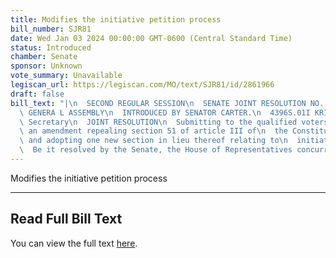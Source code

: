 ```yaml
---
title: Modifies the initiative petition process
bill_number: SJR81
date: Wed Jan 03 2024 00:00:00 GMT-0600 (Central Standard Time)
status: Introduced
chamber: Senate
sponsor: Unknown
vote_summary: Unavailable
legiscan_url: https://legiscan.com/MO/text/SJR81/id/2861966
draft: false
bill_text: "|\n  SECOND REGULAR SESSION\n  SENATE JOINT RESOLUTION NO. 81\n  102ND\
  \ GENERA L ASSEMBLY\n  INTRODUCED BY SENATOR CARTER.\n  4396S.01I KRISTINA MARTIN,\
  \ Secretary\n  JOINT RESOLUTION\n  Submitting to the qualified voters of Missouri,\
  \ an amendment repealing section 51 of article III of\n  the Constitution of Missouri,\
  \ and adopting one new section in lieu thereof relating to\n  initiative petitions.\n\
  \  Be it resolved by the Senate, the House of Representatives concurring therein:"
---
```

Modifies the initiative petition process

---

## Read Full Bill Text

You can view the full text [here](https://legiscan.com/MO/text/SJR81/id/2861966).
